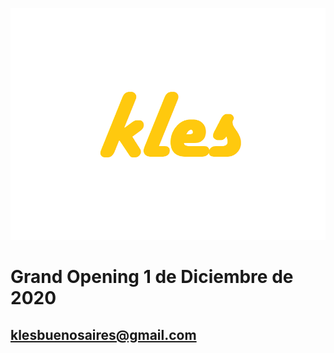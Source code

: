  ![Image](https://github.com/klesbuenosaires/klesbuenosaires/blob/main/revtex%20(2).png?raw=true)
 
 # Grand Opening 1 de Diciembre de 2020
 
 ## klesbuenosaires@gmail.com
